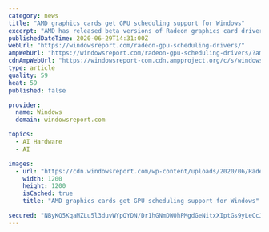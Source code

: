 ```yaml
---
category: news
title: "AMD graphics cards get GPU scheduling support for Windows"
excerpt: "AMD has released beta versions of Radeon graphics card drivers with support for Windows 10 2004's hardware-accelerated scheduling."
publishedDateTime: 2020-06-29T14:31:00Z
webUrl: "https://windowsreport.com/radeon-gpu-scheduling-drivers/"
ampWebUrl: "https://windowsreport.com/radeon-gpu-scheduling-drivers/?amp"
cdnAmpWebUrl: "https://windowsreport-com.cdn.ampproject.org/c/s/windowsreport.com/radeon-gpu-scheduling-drivers/?amp"
type: article
quality: 59
heat: 59
published: false

provider:
  name: Windows
  domain: windowsreport.com

topics:
  - AI Hardware
  - AI

images:
  - url: "https://cdn.windowsreport.com/wp-content/uploads/2020/06/Radeon-GPU-scheduling-drivers.jpg"
    width: 1200
    height: 1200
    isCached: true
    title: "AMD graphics cards get GPU scheduling support for Windows"

secured: "NByKQ5KqaMZLu5l3duvWYpQYDN/Dr1hGNmDW0hPMgdGeNitxXIptGs9yLeCcJ4iE3nij99FaGNvjAXbHhSRu8vo+JNR+fIx3X8VGIvDWF7KLBeks7BLPMnzI/t6tDRaRtRCe+Fdnxliyoy9R9PaVCjdoXMCALKmXdE0dHz+Ph9KebMrKwQuX0UNUYtZ3ccerQ22XfghCecE50fdptixIboFDoFrrfQ0PWbhvWQm4DWYoYj0mcRhmW5sQ9dKLmxj7PaX8Taxxa3kaoHRFNIvwT3bI65Efr4/Ny6tqCSJ+Wh1s7AZzEittIEZ6tZiY559LU0wnnBrtw1Z2OoG1KP3fUg==;vzfRo6WDDX83zraLLJdtxg=="
---
```


